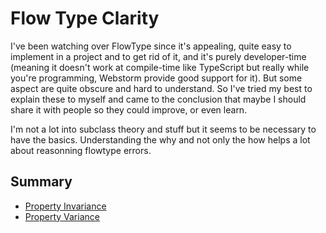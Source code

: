 # Flow Type Clarity

I've been watching over FlowType since it's appealing, quite easy to implement in a project
and to get rid of it, and it's purely developer-time (meaning it doesn't work at compile-time
like TypeScript but really while you're programming, Webstorm provide good support for it).
But some aspect are quite obscure and hard to understand. So I've tried my best to explain these to myself
and came to the conclusion that maybe I should share it with people so they could improve, or even learn.

I'm not a lot into subclass theory and stuff but it seems to be necessary to have the basics. Understanding
the why and not only the how helps a lot about reasonning flowtype errors.

## Summary
* [Property Invariance](src/propertyInvariance.js)
* [Property Variance](src/propertyVariance.js)